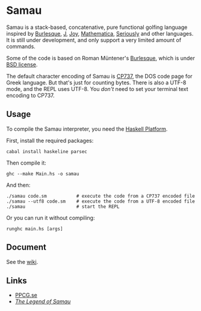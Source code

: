 Samau
=====
Samau is a stack-based, concatenative, pure functional golfing language inspired by [Burlesque](http://mroman.ch/burlesque), [J](http://jsoftware.com/), [Joy](http://www.latrobe.edu.au/humanities/research/research-projects/past-projects/joy-programming-language), [Mathematica](http://wolfram.com/mathematica/), [Seriously](https://github.com/Mego/Seriously) and other languages. It is still under development, and only support a very limited amount of commands.

Some of the code is based on Roman Müntener's [Burlesque](https://github.com/FMNSSun/Burlesque), which is under [BSD license](https://github.com/FMNSSun/Burlesque#license).

The default character encoding of Samau is [CP737](https://en.wikipedia.org/wiki/Code_page_737), the DOS code page for Greek language. But that's just for counting bytes. There is also a UTF-8 mode, and the REPL uses UTF-8. You _don't_ need to set your terminal text encoding to CP737.

## Usage

To compile the Samau interpreter, you need the [Haskell Platform](www.haskell.org/platform/).

First, install the required packages:

    cabal install haskeline parsec

<!--
    cabal install arithmoi haskeline parsec

[See this if you have problem installing `arithmoi`.](https://github.com/cartazio/arithmoi/issues/13)
-->

Then compile it:

    ghc --make Main.hs -o samau

And then:

    ./samau code.sm           # execute the code from a CP737 encoded file
    ./samau --utf8 code.sm    # execute the code from a UTF-8 encoded file
    ./samau                   # start the REPL

Or you can run it without compiling:

    runghc main.hs [args]

## Document
See the [wiki](https://github.com/AlephAlpha/Samau/wiki).

## Links
* [PPCG.se](http://codegolf.stackexchange.com/)
* [_The Legend of Samau_](http://www.guokr.com/blog/744130/)
